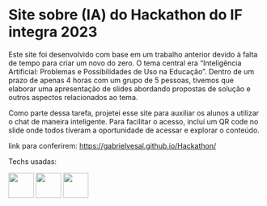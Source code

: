 # Site sobre (IA) do Hackathon do IF integra 2023

Este site foi desenvolvido com base em um trabalho anterior devido à falta de tempo para criar um novo do zero. O tema central era “Inteligência Artificial: Problemas e Possibilidades de Uso na Educação”. Dentro de um prazo de apenas 4 horas com um grupo de 5 pessoas, tivemos que elaborar uma apresentação de slides abordando propostas de solução e outros aspectos relacionados ao tema.

Como parte dessa tarefa,  projetei esse site para auxiliar os alunos a utilizar o chat de maneira inteligente. Para facilitar o acesso, incluí um QR code no slide onde todos tiveram a oportunidade de acessar e explorar o conteúdo.

link para conferirem: https://gabrielvesal.github.io/Hackathon/

Techs usadas:
<div>
    <img height='50em' src="https://cdn.worldvectorlogo.com/logos/html-1.svg"svg">
    <img height='50em' src="https://cdn.worldvectorlogo.com/logos/css-3.svg">                                                              
    <img height='50em' src="https://cdn.worldvectorlogo.com/logos/visual-studio-code-1.svg">  
